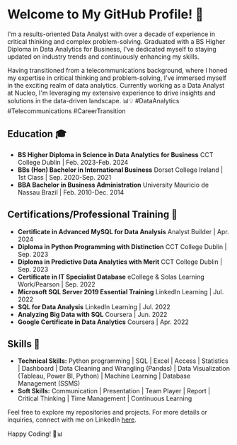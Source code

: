 # Welcome to My GitHub Profile! 👋

I'm a results-oriented Data Analyst with over a decade of experience in critical thinking and complex problem-solving. Graduated with a BS Higher Diploma in Data Analytics for Business, I've dedicated myself to staying updated on industry trends and continuously enhancing my skills.

Having transitioned from a telecommunications background, where I honed my expertise in critical thinking and problem-solving, I've immersed myself in the exciting realm of data analytics. Currently working as a Data Analyst at Nucleo, I'm leveraging my extensive experience to drive insights and solutions in the data-driven landscape. 📊💡 #DataAnalytics #Telecommunications #CareerTransition

## Education 🎓
- **BS Higher Diploma in Science in Data Analytics for Business** CCT College Dublin | Feb. 2023-Feb. 2024
- **BBs (Hon) Bachelor in International Business** Dorset College Ireland | 1st Class | Sep. 2020-Sep. 2021
- **BBA Bachelor in Business Administration** University Mauricio de Nassau Brazil | Feb. 2010-Dec. 2014

## Certifications/Professional Training  📜
- **Certificate in Advanced MySQL for Data Analysis** Analyst Builder | Apr. 2024
- **Diploma in Python Programming with Distinction** CCT College Dublin | Sep. 2023
- **Diploma in Predictive Data Analytics with Merit** CCT College Dublin | Sep. 2023
- **Certificate in IT Specialist Database** eCollege & Solas Learning Work/Pearson | Sep. 2022
- **Microsoft SQL Server 2019 Essential Training** LinkedIn Learning | Jul. 2022
- **SQL for Data Analysis** LinkedIn Learning | Jul. 2022
- **Analyzing Big Data with SQL** Coursera | Jun. 2022
- **Google Certificate in Data Analytics** Coursera | Apr. 2022

## Skills 💼
- **Technical Skills:** Python programming | SQL | Excel | Access | Statistics | Dashboard | Data Cleaning and Wrangling (Pandas) | Data Visualization (Tableau, Power BI, Python) | Machine Learning | Database Management (SSMS)
- **Soft Skills:** Communication | Presentation | Team Player | Report | Critical Thinking | Time Management | Continuous Learning

Feel free to explore my repositories and projects. For more details or inquiries, connect with me on LinkedIn [here](https://www.linkedin.com/in/natalia-de-oliveira-rodrigues).

Happy Coding! 🚀📊
